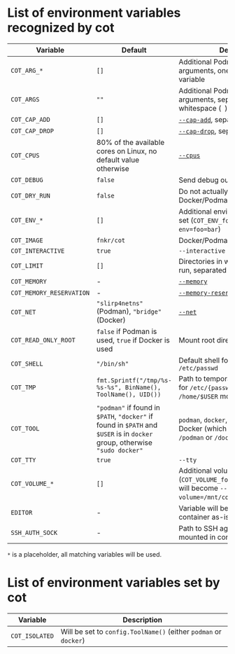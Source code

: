 # List of environment variables recognized by cot

| Variable                 | Default | Description |
| ------------------------ | ------- | --- |
| `COT_ARG_*`              | `[]`    | Additional Podman/Docker arguments, one argument per variable |
| `COT_ARGS`               | `""`    | Additional Podman/Docker arguments, separated by whitespace (` `) |
| `COT_CAP_ADD`            | `[]`    | [`--cap-add`](https://docs.docker.com/engine/reference/run/#runtime-privilege-and-linux-capabilities), separated by comma (`,`) |
| `COT_CAP_DROP`           | `[]`    | [`--cap-drop`](https://docs.docker.com/engine/reference/run/#runtime-privilege-and-linux-capabilities), separated by comma (`,`) |
| `COT_CPUS`               |  80% of the available cores on Linux, no default value otherwise | [`--cpus`](https://docs.docker.com/engine/reference/run/#runtime-constraints-on-resources) |
| `COT_DEBUG`              | `false` | Send debug output to `/dev/stderr` |
| `COT_DRY_RUN`            | `false` | Do not actually execute Docker/Podman command |
| `COT_ENV_*`              | `[]`    | Additional environment variables to set (`COT_ENV_foo=bar` will become `--env=foo=bar`) |
| `COT_IMAGE`              | `fnkr/cot` | Docker/Podman image to use |
| `COT_INTERACTIVE`        | `true`  | `--interactive` |
| `COT_LIMIT`              | `[]`    | Directories in which cot is allowed to run, separated by colon (`:`) |
| `COT_MEMORY`             | -       | [`--memory`](https://docs.docker.com/engine/reference/run/#runtime-constraints-on-resources) |
| `COT_MEMORY_RESERVATION` | -       | [`--memory-reservation`](https://docs.docker.com/engine/reference/run/#runtime-constraints-on-resources) |
| `COT_NET`                | `"slirp4netns"` (Podman), `"bridge"` (Docker) | [`--net`](https://docs.docker.com/engine/reference/run/#network-settings) |
| `COT_READ_ONLY_ROOT`     | `false` if Podman is used, `true` if Docker is used | Mount root directory (`/`) read-only |
| `COT_SHELL`              | `"/bin/sh"` | Default shell for user in container in `/etc/passwd` |
| `COT_TMP`                | `fmt.Sprintf("/tmp/%s-%s-%s", BinName(), ToolName(), UID())` | Path to temporary directory, used for `/etc/{passwd,group}`, `/tmp` and `/home/$USER` mounts |
| `COT_TOOL`               | `"podman"` if found in `$PATH`, `"docker"` if found in `$PATH` and `$USER` is in `docker` group, otherwise `"sudo docker"` | `podman`, `docker`, or path to Podman or Docker (which must end with `/podman` or `/docker`) |
| `COT_TTY`                | `true`  | `--tty` |
| `COT_VOLUME_*`           | `[]`    | Additional volumes to mount (`COT_VOLUME_foo=/mnt/cot:/mnt:ro,z` will become `--volume=/mnt/cot:/mnt:ro,z`) |
| `EDITOR`                 | -       | Variable will be forwarded to container as-is |
| `SSH_AUTH_SOCK`          | -       | Path to SSH agent socket (will be mounted in container if set) |

`*` is a placeholder, all matching variables will be used. 

# List of environment variables set by cot
| Variable                 | Description |
| ------------------------ | ----------- |
| `COT_ISOLATED`           | Will be set to `config.ToolName()` (either `podman` or `docker`) |
